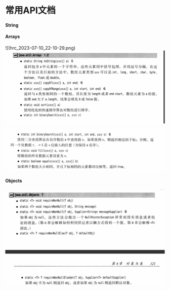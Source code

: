 # 常用API文档

#### String

#### Arrays

![(hrc_2023-07-10_22-10-29.png)![hrc_2023-07-10_22-10-21-1689068527302](常用API文档/hrc_2023-07-10_22-10-21-1689068527302.png)

![hrc_2023-07-10_22-10-29](常用API文档/hrc_2023-07-10_22-10-29-1689076566718.png)

#### Objects

 ![hrc_2023-07-12_22-54-55](常用API文档/hrc_2023-07-12_22-54-55.png)